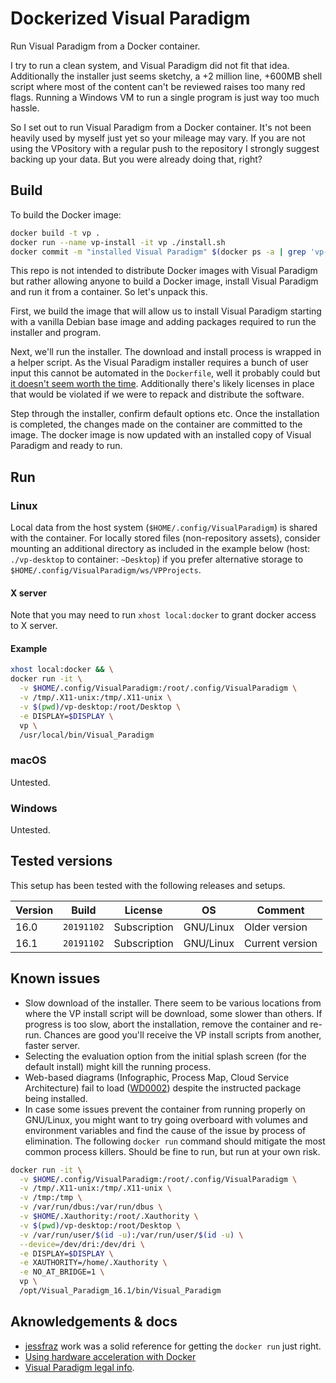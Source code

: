 # Dockerized Visual Paradigm

Run Visual Paradigm from a Docker container.

I try to run a clean system, and Visual Paradigm did not fit that idea. Additionally the installer just seems sketchy, a +2 million line, +600MB shell script where most of the content can't be reviewed raises too many red flags. Running a Windows VM to run a single program is just way too much hassle.

So I set out to run Visual Paradigm from a Docker container. It's not been heavily used by myself just yet so your mileage may vary. If you are not using the VPository with a regular push to the repository I strongly suggest backing up your data. But you were already doing that, right?

## Build

To build the Docker image:

```bash
docker build -t vp .
docker run --name vp-install -it vp ./install.sh
docker commit -m "installed Visual Paradigm" $(docker ps -a | grep 'vp-install' | awk '{ print $1 }') vp
```

This repo is not intended to distribute Docker images with Visual Paradigm but rather allowing anyone to build a Docker image, install Visual Paradigm and run it from a container. So let's unpack this.

First, we build the image that will allow us to install Visual Paradigm starting with a vanilla Debian base image and adding packages required to run the installer and program.

Next, we'll run the installer. The download and install process is wrapped in a helper script. As the Visual Paradigm installer requires a bunch of user input this cannot be automated in the `Dockerfile`, well it probably could but [it doesn't seem worth the time](https://xkcd.com/1205/). Additionally there's likely licenses in place that would be violated if we were to repack and distribute the software.

Step through the installer, confirm default options etc. Once the installation is completed, the changes made on the container are committed to the image. The docker image is now updated with an installed copy of Visual Paradigm and ready to run.

## Run

### Linux

Local data from the host system (`$HOME/.config/VisualParadigm`) is shared with the container.
For locally stored files (non-repository assets), consider mounting an additional directory as included in the example below (host: `./vp-desktop` to container: `~Desktop`) if you prefer alternative storage to `$HOME/.config/VisualParadigm/ws/VPProjects`.

#### X server

Note that you may need to run `xhost local:docker` to grant docker access to X server.

#### Example

```bash
xhost local:docker && \
docker run -it \
  -v $HOME/.config/VisualParadigm:/root/.config/VisualParadigm \
  -v /tmp/.X11-unix:/tmp/.X11-unix \
  -v $(pwd)/vp-desktop:/root/Desktop \
  -e DISPLAY=$DISPLAY \
  vp \
  /usr/local/bin/Visual_Paradigm
```

### macOS

Untested.

### Windows

Untested.

## Tested versions

This setup has been tested with the following releases and setups.

| Version | Build | License | OS | Comment |
| --- | --- | --- | --- | -- |
| 16.0 | `20191102` | Subscription | GNU/Linux | Older version |
| 16.1 | `20191102` | Subscription | GNU/Linux | Current version |

## Known issues

* Slow download of the installer. There seem to be various locations from where the VP install script will be download, some slower than others. If progress is too slow, abort the installation, remove the container and re-run. Chances are good you'll receive the VP install scripts from another, faster server.
* Selecting the evaluation option from the initial splash screen (for the default install) might kill the running process.
* Web-based diagrams (Infographic, Process Map, Cloud Service Architecture) fail to load ([WD0002](https://knowhow.visual-paradigm.com/error-code/wd0002/)) despite the instructed package being installed.
* In case some issues prevent the container from running properly on GNU/Linux, you might want to try going overboard with volumes and environment variables and find the cause of the issue by process of elimination. The following `docker run` command should mitigate the most common process killers. Should be fine to run, but run at your own risk.

```bash
docker run -it \
  -v $HOME/.config/VisualParadigm:/root/.config/VisualParadigm \
  -v /tmp/.X11-unix:/tmp/.X11-unix \
  -v /tmp:/tmp \
  -v /var/run/dbus:/var/run/dbus \
  -v $HOME/.Xauthority:/root/.Xauthority \
  -v $(pwd)/vp-desktop:/root/Desktop \
  -v /var/run/user/$(id -u):/var/run/user/$(id -u) \
  --device=/dev/dri:/dev/dri \
  -e DISPLAY=$DISPLAY \
  -e XAUTHORITY=/home/.Xauthority \
  -e NO_AT_BRIDGE=1 \
  vp \
  /opt/Visual_Paradigm_16.1/bin/Visual_Paradigm
```

## Aknowledgements & docs

* [jessfraz](https://github.com/jessfraz) work was a solid reference for getting the `docker run` just right.
* [Using hardware acceleration with Docker](http://wiki.ros.org/docker/Tutorials/Hardware%20Acceleration)
* [Visual Paradigm legal info](https://www.visual-paradigm.com/aboutus/legal.jsp).
